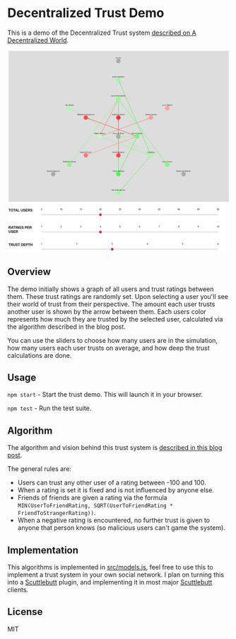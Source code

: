 # Decentralized Trust Demo

This is a demo of the Decentralized Trust system [described on A Decentralized World](https://adecentralizedworld.com).

![trust demo image](trust-demo.png)

## Overview

The demo initially shows a graph of all users and trust ratings between
them. These trust ratings are randomly set. Upon selecting a user you'll
see their world of trust from their perspective. The amount each user trusts
another user is shown by the arrow between them. Each users color represents
how much they are trusted by the selected user, calculated via the algorithm
described in the blog post.

You can use the sliders to choose how many users are in the simulation, how many users each user trusts on average, and how deep the trust calculations are done.

## Usage

`npm start` - Start the trust demo. This will launch it in your browser.

`npm test` - Run the test suite.

## Algorithm

The algorithm and vision behind this trust system is [described in this blog post](https://adecentralizedworld.com).

The general rules are:

- Users can trust any other user of a rating between -100 and 100.
- When a rating is set it is fixed and is not influenced by anyone else.
- Friends of friends are given a rating via the formula `MIN(UserToFriendRating, SQRT(UserToFriendRating * FriendToStrangerRating))`.
- When a negative rating is encountered, no further trust is given to anyone that person knows (so malicious users can't game the system).

## Implementation

This algorithms is implemented in [src/models.js](src/models.js), feel free to use this to implement a trust system in your own social network.
I plan on turning this into a [Scuttlebutt] plugin, and implementing it in most major [Scuttlebutt] clients.

[Scuttlebutt]: https://scuttlebutt.nz

## License

MIT